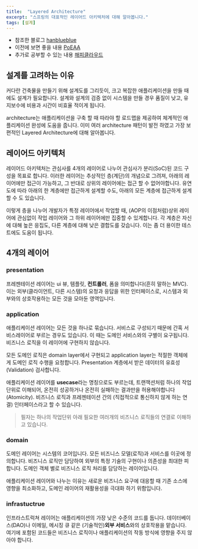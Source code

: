 ```yaml
---
title:  "Layered Architecture"
excerpt: "스프링의 대표적인 레이어드 아키텍처에 대해 알아봅니다."
tags: [설계]
---
```


+ 참조한 블로그 [hanblueblue](https://velog.io/@hanblueblue/%EB%B2%88%EC%97%AD-Layered-Architecture)  
+ 이전에 보면 좋을 내용 [PoEAA](https://jojoldu.tistory.com/603)
+ 추가로 공부할 수 있는 내용 [해피클라우드](https://happycloud-lee.tistory.com/94)

## 설계를 고려하는 이유
커다란 건축물을 만들기 위해 설계도를 그리듯이, 크고 복잡한 애플리케이션을 만들 때에도 설계가 필요합니다. 설계와 설계의 검증 없이 시스템을 만들 경우 품질이 낮고, 유지보수에 비용과 시간이 비효율 적이게 됩니다. 

architecture는 애플리케이션을 구축 할 때 따라야 할 로드맵을 제공하여 체계적인 애플리케이션 완성에 도움을 줍니다. 이미 여러 architecture 패턴이 발전 하였고 가장 보편적인 Layered Architecture에 대해 알아봅니다.  

## 레이어드 아키텍처
레이어드 아키텍처는 관심사를 4개의 레이어로 나누어 관심사가 분리(SoC)된 코드 구성을 목표로 합니다. 이러한 레이어는 추상적인 층(계단)의 개념으로 그려져, 아래의 레이어에만 접근이 가능하고, 그 반대로 상위의 레이어에는 접근 할 수 없어야합니다. 유연도에 따라 아래의 한 계층에만 접근하게 설계할 수도, 아래의 모든 계층에 접근하게 설계할 수 도 있습니다.  

이렇게 층을 나누어 개발자가 특정 레이어에서 작업할 때, (AOP의 이점처럼)상위 레이어에 관심없이 작업 레이어와 그 하위 레이어에만 집중할 수 있게합니다. 각 계층은 자신에 대해 높은 응집도, 다른 계층에 대해 낮은 결합도를 갖습니다. 이는 좀 더 용이한 테스트에도 도움이 됩니다.  

## 4개의 레이어

### presentation
프레젠테이션 레이어는 ui 뷰, 템플릿, **컨트롤러**, 폼을 의미합니다(흔히 말하는 MVC). 이는 외부(클라이언트, 다른 시스템)의 요청과 응답을 위한 인터페이스로, 시스템과 외부와의 상호작용하는 모든 것을 모아둔 영역입니다.

### application
애플리케이션 레이어는 모든 것을 하나로 묶습니다. 서비스로 구성되기 때문에 간혹 서비스레이어로 부르는 경우도 있습니다. 이 때는 도메인 서비스와의 구별이 요구됩니다. 비즈니스 로직을 이 레이어에 구현하지 않습니다.  

모든 도메인 로직은 domain layer에서 구현되고 application layer는 적절한 객체에게 도메인 로직 수행을 요청합니다. Presentation 계층에서 받은 데이터의 유효성 (Validation) 검사합니다.  

애플리케이션 레이어를 **usecase**라는 명칭으로도 부르는데, 트랜잭션처럼 하나의 작업단위로 이해되어, 온전히 성공하거나 온전히 실패하는 결과만을 허용해야합니다(Atomicity). 비즈니스 로직과 프레젠테이션 간의 (직접적으로 통신하지 않게 하는 연결) 인터페이스라고 할 수 있습니다.

> 필자는 하나의 작업단위 아래 필요한 여러개의 비즈니스 로직들의 연결로 이해하고 있습니다.

### domain
도메인 레이어는 시스템의 코어입니다. 모든 비즈니스 모델(로직)과 서비스를 이곳에 정의합니다. 비즈니스 로직만 담당하여 외부의 특정 기술의 구현이나 의존성을 최대한 피합니다. 도메인 객체 별로 비즈니스 로직 처리를 담당하는 레이어입니다.  

애플리케이션 레이어와 나누는 이유는 새로운 비즈니스 요구에 대응할 때 기존 소스에 영향을 최소화하고, 도메인 레이어의 재활용성을 극대화 하기 위함입니다.  

### infrastuctrue
인프라스트럭쳐 레이어는 애플리케이션의 가장 낮은 수준의 코드를 둡니다. 데이터베이스(DAO)나 이메일, 메시징 큐 같은 (기술적인)**외부 서비스**와의 상호작용을 맡습니다. 여기에 포함된 코드들은 비즈니스 로직이나 애플리케이션의 작동 방식에 영향을 주지 않아야 합니다.  
